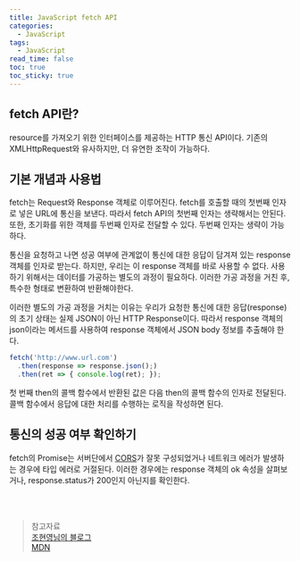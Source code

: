 ```yaml
---
title: JavaScript fetch API
categories:
  - JavaScript
tags:
  - JavaScript
read_time: false
toc: true
toc_sticky: true
---
```


## fetch API란?

resource를 가져오기 위한 인터페이스를 제공하는 HTTP 통신 API이다. 기존의 XMLHttpRequest와 유사하지만, 더 유연한 조작이 가능하다.


## 기본 개념과 사용법

fetch는 Request와 Response 객체로 이루어진다. fetch를 호출할 때의 첫번째 인자로 넣은 URL에 통신을 보낸다. 따라서 fetch API의 첫번째 인자는 생략해서는 안된다. 또한, 초기화를 위한 객체를 두번째 인자로 전달할 수 있다. 두번째 인자는 생략이 가능하다.

통신을 요청하고 나면 성공 여부에 관계없이 통신에 대한 응답이 담겨져 있는 response 객체를 인자로 받는다. 하지만, 우리는 이 response 객체를 바로 사용할 수 없다. 사용하기 위해서는 데이터를 가공하는 별도의 과정이 필요하다. 이러한 가공 과정을 거친 후, 특수한 형태로 변환하여 반환해야한다.

이러한 별도의 가공 과정을 거치는 이유는 우리가 요청한 통신에 대한 응답(response)의 초기 상태는 실제 JSON이 아닌 HTTP Response이다. 따라서 response 객체의 json이라는 메서드를 사용하여 response 객체에서 JSON body 정보를 추출해야 한다.

```js
fetch('http://www.url.com')
  .then(response => response.json();)
  .then(ret => { console.log(ret); });
```

첫 번째 then의 콜백 함수에서 반환된 값은 다음 then의 콜백 함수의 인자로 전달된다. 콜백 함수에서 응답에 대한 처리를 수행하는 로직을 작성하면 된다.


## 통신의 성공 여부 확인하기

fetch의 Promise는 서버단에서 [CORS](https://developer.mozilla.org/ko/docs/Web/HTTP/CORS)가 잘못 구성되었거나 네트워크 에러가 발생하는 경우에 타입 에러로 거절된다. 이러한 경우에는 response 객체의 ok 속성을 살펴보거나, response.status가 200인지 아닌지를 확인한다.


<br><br>
>참고자료<br>
>[조현영님의 블로그](https://www.zerocho.com)<br>
>[MDN](https://developer.mozilla.org/en-US/docs/Web/Guide/AJAX/Getting_Started)